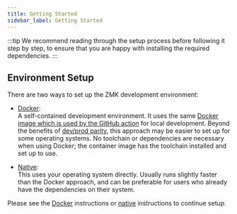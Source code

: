 ```yaml
---
title: Getting Started
sidebar_label: Getting Started
---
```


:::tip
We recommend reading through the setup process before following it step by step, to ensure that you are happy with installing the required dependencies.
:::

## Environment Setup

There are two ways to set up the ZMK development environment:

- [Docker](/docs/development/setup/docker): \
  A self-contained development environment. It uses the same [Docker image which is used by the GitHub action](https://github.com/zmkfirmware/zmk-docker) for local development. Beyond the benefits of [dev/prod parity](https://12factor.net/dev-prod-parity), this approach may be easier to set up for some operating systems. No toolchain or dependencies are necessary when using Docker; the container image has the toolchain installed and set up to use.

- [Native](/docs/development/setup/native):\
  This uses your operating system directly. Usually runs slightly faster than the Docker approach, and can be preferable for users who already have the dependencies on their system.




Please see the [Docker](/docs/development/setup/docker) instructions or [native](/docs/development/setup/native) instructions to continue setup.
